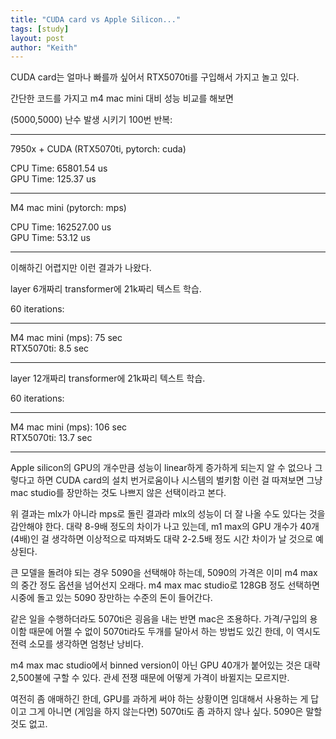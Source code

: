 ```yaml
---
title: "CUDA card vs Apple Silicon..."
tags: [study]
layout: post
author: "Keith"
---
```


CUDA card는 얼마나 빠를까 싶어서 RTX5070ti를 구입해서 가지고 놀고 있다.

간단한 코드를 가지고 m4 mac mini 대비 성능 비교를 해보면

(5000,5000) 난수 발생 시키기 100번 반복:

------
7950x + CUDA (RTX5070ti, pytorch: cuda)

CPU Time: 65801.54 us      
GPU Time: 125.37 us

------
M4 mac mini (pytorch: mps)

CPU Time: 162527.00 us    
GPU Time: 53.12 us

------

이해하긴 어렵지만 이런 결과가 나왔다.

layer 6개짜리 transformer에 21k짜리 텍스트 학습.

60 iterations:

-----
M4 mac mini (mps): 75 sec     
RTX5070ti:  8.5 sec

------

layer 12개짜리 transformer에 21k짜리 텍스트 학습.

60 iterations:

-----
M4 mac mini (mps): 106 sec     
RTX5070ti:  13.7 sec

------

Apple silicon의 GPU의 개수만큼 성능이 linear하게 증가하게 되는지 알 수 없으나 그렇다고 하면
CUDA card의 설치 번거로움이나 시스템의 벌키함 이런 걸 따져보면 그냥 mac studio를 장만하는 것도 나쁘지 않은 선택이라고 본다.

위 결과는 mlx가 아니라 mps로 돌린 결과라 mlx의 성능이 더 잘 나올 수도 있다는 것을 감안해야 한다. 대략 8-9배 정도의 차이가 나고 있는데, m1 max의 GPU 개수가 40개 (4배)인 걸 생각하면 이상적으로 따져봐도 대략 2-2.5배 정도 시간 차이가 날 것으로 예상된다.

큰 모델을 돌려야 되는 경우 5090을 선택해야 하는데, 5090의 가격은 이미 m4 max의 중간 정도 옵션을 넘어선지 오래다. m4 max mac studio로 128GB 정도 선택하면 시중에 돌고 있는 5090 장만하는 수준의 돈이 들어간다.

같은 일을 수행하더라도 5070ti은 굉음을 내는 반면 mac은 조용하다. 가격/구입의 용이함 때문에 어쩔 수 없이 5070ti라도 두개를 달아서 하는 방법도 있긴 한데, 이 역시도 전력 소모를 생각하면 엄청난 낭비다.

m4 max mac studio에서 binned version이 아닌 GPU 40개가 붙어있는 것은 대략 2,500불에 구할 수 있다. 관세 전쟁 때문에 어떻게 가격이 바뀔지는 모르지만.

여전히 좀 애매하긴 한데, GPU를 과하게 써야 하는 상황이면 임대해서 사용하는 게 답이고 그게 아니면 (게임을 하지 않는다면) 5070ti도 좀 과하지 않나 싶다. 5090은 말할 것도 없고.